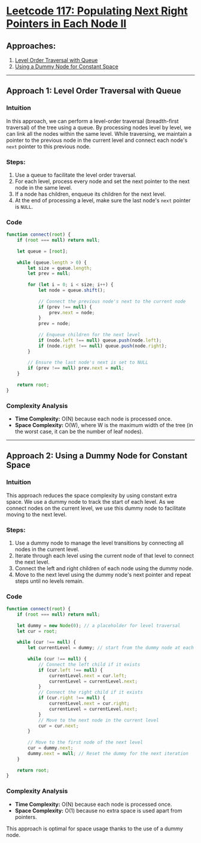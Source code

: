 # [Leetcode 117: Populating Next Right Pointers in Each Node II](https://leetcode.com/problems/populating-next-right-pointers-in-each-node-ii/)

## Approaches:
1. [Level Order Traversal with Queue](#approach-1-level-order-traversal-with-queue)
2. [Using a Dummy Node for Constant Space](#approach-2-using-a-dummy-node-for-constant-space)

---

## Approach 1: Level Order Traversal with Queue

### Intuition
In this approach, we can perform a level-order traversal (breadth-first traversal) of the tree using a queue. By processing nodes level by level, we can link all the nodes within the same level. While traversing, we maintain a pointer to the previous node in the current level and connect each node's `next` pointer to this previous node. 

### Steps:
1. Use a queue to facilitate the level order traversal.
2. For each level, process every node and set the next pointer to the next node in the same level.
3. If a node has children, enqueue its children for the next level.
4. At the end of processing a level, make sure the last node's `next` pointer is `NULL`.

### Code
```javascript
function connect(root) {
    if (root === null) return null;
    
    let queue = [root];
    
    while (queue.length > 0) {
        let size = queue.length;
        let prev = null;
        
        for (let i = 0; i < size; i++) {
            let node = queue.shift();
            
            // Connect the previous node's next to the current node
            if (prev !== null) {
                prev.next = node;
            }
            prev = node;
            
            // Enqueue children for the next level
            if (node.left !== null) queue.push(node.left);
            if (node.right !== null) queue.push(node.right);
        }
        
        // Ensure the last node's next is set to NULL
        if (prev !== null) prev.next = null;
    }
    
    return root;
}
```

### Complexity Analysis
- **Time Complexity:** O(N) because each node is processed once.
- **Space Complexity:** O(W), where W is the maximum width of the tree (in the worst case, it can be the number of leaf nodes).

---

## Approach 2: Using a Dummy Node for Constant Space

### Intuition
This approach reduces the space complexity by using constant extra space. We use a dummy node to track the start of each level. As we connect nodes on the current level, we use this dummy node to facilitate moving to the next level.

### Steps:
1. Use a dummy node to manage the level transitions by connecting all nodes in the current level.
2. Iterate through each level using the current node of that level to connect the next level.
3. Connect the left and right children of each node using the dummy node.
4. Move to the next level using the dummy node's next pointer and repeat steps until no levels remain.

### Code
```javascript
function connect(root) {
    if (root === null) return null;
    
    let dummy = new Node(0); // a placeholder for level traversal
    let cur = root;
    
    while (cur !== null) {
        let currentLevel = dummy; // start from the dummy node at each level
        
        while (cur !== null) {
            // Connect the left child if it exists
            if (cur.left !== null) {
                currentLevel.next = cur.left;
                currentLevel = currentLevel.next;
            }
            // Connect the right child if it exists
            if (cur.right !== null) {
                currentLevel.next = cur.right;
                currentLevel = currentLevel.next;
            }
            // Move to the next node in the current level
            cur = cur.next;
        }
        
        // Move to the first node of the next level
        cur = dummy.next;
        dummy.next = null; // Reset the dummy for the next iteration
    }
    
    return root;
}
```

### Complexity Analysis
- **Time Complexity:** O(N) because each node is processed once.
- **Space Complexity:** O(1) because no extra space is used apart from pointers.

This approach is optimal for space usage thanks to the use of a dummy node.

